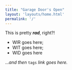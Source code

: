 ```yaml
---
title: "Garage Door's Open"
layout: 'layouts/home.html'
permalink: '/'
---
```


This is pretty _**rad**_, right?!

* WIR goes here;
* WIT goes here;
* WID goes here

..._and then_ `tags` _link goes here._